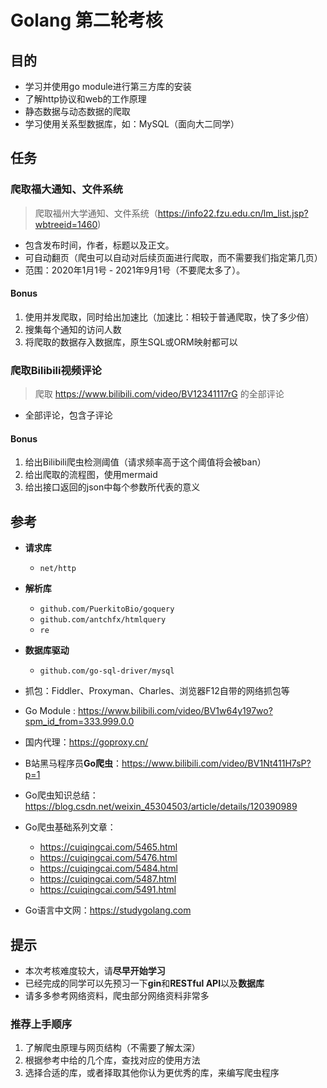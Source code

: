 # Golang 第二轮考核

## 目的

- 学习并使⽤go module进⾏第三⽅库的安装
- 了解http协议和web的⼯作原理
- 静态数据与动态数据的爬取
- 学习使⽤关系型数据库，如：MySQL（面向大二同学）

## 任务

### 爬取福大通知、文件系统

> 爬取福州大学通知、文件系统（https://info22.fzu.edu.cn/lm_list.jsp?wbtreeid=1460)

- 包含发布时间，作者，标题以及正文。
- 可自动翻页（爬虫可以自动对后续页面进行爬取，而不需要我们指定第几页）
- 范围：2020年1月1号 - 2021年9月1号（不要爬太多了）。

#### Bonus

1. 使用并发爬取，同时给出加速比（加速比：相较于普通爬取，快了多少倍）
2. 搜集每个通知的访问人数
3. 将爬取的数据存入数据库，原生SQL或ORM映射都可以

### 爬取Bilibili视频评论

> 爬取  https://www.bilibili.com/video/BV12341117rG 的全部评论

- 全部评论，包含子评论

#### Bonus

1. 给出Bilibili爬虫检测阈值（请求频率高于这个阈值将会被ban）
2. 给出爬取的流程图，使用mermaid
3. 给出接口返回的json中每个参数所代表的意义

## 参考

- **请求库**
  - `net/http`
- **解析库**
  - `github.com/PuerkitoBio/goquery`
  - `github.com/antchfx/htmlquery`
  - `re`
- **数据库驱动**
  - `github.com/go-sql-driver/mysql`

- 抓包：Fiddler、Proxyman、Charles、浏览器F12自带的网络抓包等
- Go Module : https://www.bilibili.com/video/BV1w64y197wo?spm_id_from=333.999.0.0
- 国内代理：https://goproxy.cn/
- B站黑马程序员**Go爬虫**：https://www.bilibili.com/video/BV1Nt411H7sP?p=1
- Go爬虫知识总结：https://blog.csdn.net/weixin_45304503/article/details/120390989
- Go爬虫基础系列文章：
    - https://cuiqingcai.com/5465.html
    - https://cuiqingcai.com/5476.html
    - https://cuiqingcai.com/5484.html
    - https://cuiqingcai.com/5487.html
    - https://cuiqingcai.com/5491.html
- Go语⾔中⽂⽹：https://studygolang.com

## 提示

- 本次考核难度较大，请**尽早开始学习**
- 已经完成的同学可以先预习⼀下**gin**和**RESTful API**以及**数据库**
- 请多多参考网络资料，爬虫部分网络资料非常多

### 推荐上手顺序

1. 了解爬虫原理与网页结构（不需要了解太深）
2. 根据参考中给的几个库，查找对应的使用方法
3. 选择合适的库，或者择取其他你认为更优秀的库，来编写爬虫程序

